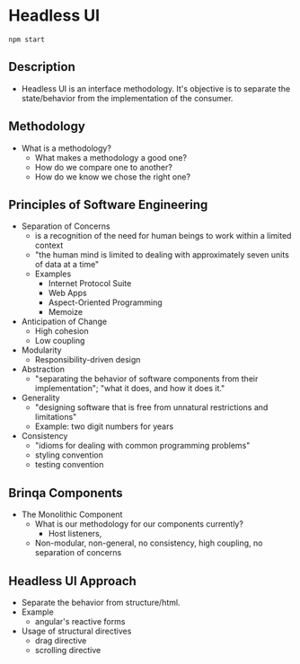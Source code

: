 # Headless UI

```
npm start
```

## Description
- Headless UI is an interface methodology. It's objective is to separate the state/behavior from the implementation of the consumer.

## Methodology
- What is a methodology?
  - What makes a methodology a good one?
  - How do we compare one to another?
  - How do we know we chose the right one?

## Principles of Software Engineering
- Separation of Concerns  
  - is a recognition of the need for human beings to work within a limited context
  - "the human mind is limited to dealing with approximately seven units of data at a time"
  - Examples
    - Internet Protocol Suite
    - Web Apps
    - Aspect-Oriented Programming
    - Memoize
- Anticipation of Change
  - High cohesion
  - Low coupling
- Modularity
  - Responsibility-driven design
- Abstraction
  - "separating the behavior of software components from their implementation"; 
  "what it does, and how it does it."
- Generality
  - "designing software that is free from unnatural restrictions and limitations"
  - Example: two digit numbers for years
- Consistency
  - "idioms for dealing with common programming problems"
  - styling convention
  - testing convention

## Brinqa Components
- The Monolithic Component
  - What is our methodology for our components currently?
    - Host listeners, 
  - Non-modular, non-general, no consistency, high coupling, no separation of concerns

## Headless UI Approach
- Separate the behavior from structure/html.
- Example
  - angular's reactive forms
- Usage of structural directives
    - drag directive
    - scrolling directive
